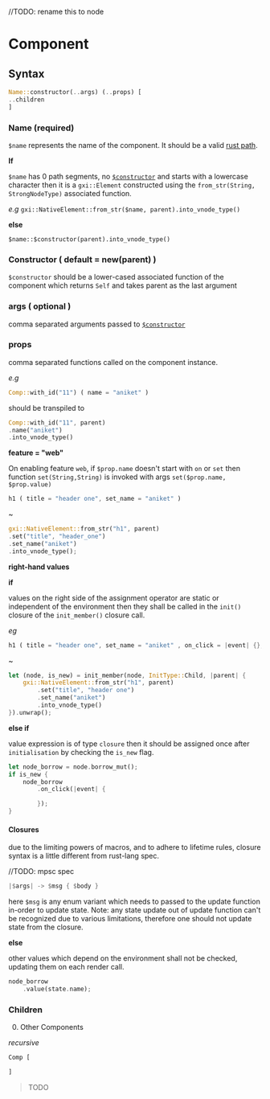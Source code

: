 //TODO: rename this to node
# Component

## Syntax

```rust
Name::constructor(..args) (..props) [
..children
]
```

### Name (required)

`$name` represents the name of the component.
It should be a valid [rust path](https://doc.rust-lang.org/reference/paths.html#paths-in-types).

**If**

`$name` has 0 path segments, no [`$constructor`](#constructor--default--newparent-) and starts
with a lowercase character then it is a `gxi::Element` constructed using the
`from_str(String, StrongNodeType)` associated function.

*e.g*
`gxi::NativeElement::from_str($name, parent).into_vnode_type()`

**else**

`$name::$constructor(parent).into_vnode_type()`

### Constructor ( default = new(parent) )

`$constructor` should be a lower-cased associated function of the component which returns `Self` and takes parent as the last argument

### args ( optional )

comma separated arguments passed to [`$constructor`](#constructor--default--newparent-)

### props

comma separated functions called on the component instance.

*e.g*

```rust
Comp::with_id("11") ( name = "aniket" )
```

should be transpiled to

```rust
Comp::with_id("11", parent)
.name("aniket")
.into_vnode_type()
```

**feature = "web"**

On enabling feature `web`, if `$prop.name` doesn't start with `on` or `set` then function `set(String,String)` is
invoked with args `set($prop.name, $prop.value)`

```rust
h1 ( title = "header one", set_name = "aniket" )
```

~

```rust
gxi::NativeElement::from_str("h1", parent)
.set("title", "header_one")
.set_name("aniket")
.into_vnode_type();
```

**right-hand values**

**if**

values on the right side of the assignment operator are static or independent of the environment then they shall be
called in the `init()` closure of the `init_member()` closure call.

*eg*

```rust
h1 ( title = "header one", set_name = "aniket" , on_click = |event| {}, value = state.name )
```

~

```rust
let (node, is_new) = init_member(node, InitType::Child, |parent| {
    gxi::NativeElement::from_str("h1", parent)
        .set("title", "header one")
        .set_name("aniket")
        .into_vnode_type()
}).unwrap();
```

**else if**

value expression is of type `closure` then it should be assigned once after
`initialisation` by checking the `is_new` flag.

```rust
let node_borrow = node.borrow_mut();
if is_new {
    node_borrow
        .on_click(|event| {

        });
}
```

#### Closures

due to the limiting powers of macros, and to adhere to lifetime rules, closure syntax is a little different from rust-lang spec.

//TODO: mpsc spec
```rust
|$args| -> $msg { $body }
```

here `$msg` is any enum variant which needs to passed to the update function in-order to update state.
Note: any state update out of update function can't be recognized due to various limitations, therefore one should not update state from the closure.

**else**

other values which depend on the environment shall not be checked, updating them on each render call.

```rust
node_borrow
    .value(state.name);
```

### Children

0. Other Components

*recursive*

```rust
Comp [

]
```

> TODO

